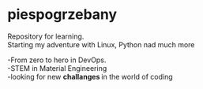 # piespogrzebany
Repository for learning. <br>
Starting my adventure with Linux, Python nad much more


-From zero to hero in DevOps. <br>
-STEM in Material Engineering <br>
-looking for new <b> challanges </b> in the world of coding
